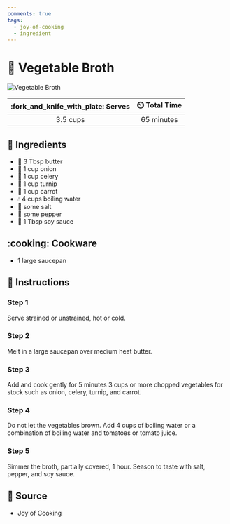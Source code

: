 ```yaml
---
comments: true
tags:
  - joy-of-cooking
  - ingredient 
---
```

# :stew: Vegetable Broth

![Vegetable Broth](../assets/images/vegetable-broth.jpg)

| :fork_and_knife_with_plate: Serves | :timer_clock: Total Time |
|:----------------------------------:|:-----------------------: |
| 3.5 cups | 65 minutes |

## :salt: Ingredients

- :butter: 3 Tbsp butter
- :onion: 1 cup onion
- :leafy_green: 1 cup celery
- :garlic: 1 cup turnip
- :carrot: 1 cup carrot
- :droplet: 4 cups boiling water
- :salt: some salt
- :salt: some pepper
- :takeout_box: 1 Tbsp soy sauce

## :cooking: Cookware

- 1 large saucepan

## :pencil: Instructions

### Step 1

Serve strained or unstrained, hot or cold.

### Step 2

Melt in a large saucepan over medium heat butter.

### Step 3

Add and cook gently for 5 minutes 3 cups or more chopped vegetables for stock such as onion, celery, turnip, and carrot.

### Step 4

Do not let the vegetables brown. Add 4 cups of boiling water or a combination of boiling water and tomatoes or tomato
juice.

### Step 5

Simmer the broth, partially covered, 1 hour. Season to taste with salt, pepper, and soy sauce.

## :link: Source

- Joy of Cooking
